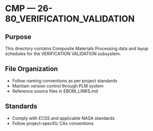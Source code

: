 # CMP — 26-80_VERIFICATION_VALIDATION

## Purpose

This directory contains Composite Materials Processing data and layup schedules for the VERIFICATION VALIDATION subsystem.

## File Organization

- Follow naming conventions as per project standards
- Maintain version control through PLM system
- Reference source files in EBOM_LINKS.md

## Standards

- Comply with ECSS and applicable NASA standards
- Follow project-specific CAx conventions
